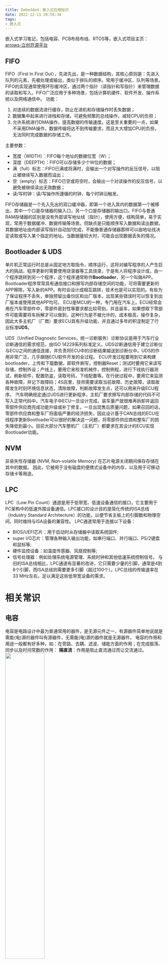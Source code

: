 ```yaml
---
title: Embedded：嵌入式应用知识
date: 2022-12-11 20:54:34
tags:
- 嵌入式
---
```

嵌入式学习笔记，包括电容、PCB布局布线、RTOS等，嵌入式项目主页：[arrows-立创开源平台](https://oshwhub.com/arrows)
<!--more-->
## FIFO
FIFO（First In First Out），先进先出，是一种数据结构，其核心原则是：先进入队列的元素，先被处理或输出，类似于排队的顺序。常用于缓冲区、队列等场景。FIFO的实现通常使用环形缓冲区，通过两个指针（读指针和写指针）来管理数据的读取和写入。FIFO广泛应用于多种场景，包括计算机硬件、软件开发、操作系统以及网络通信中。
功能：
1. 对连续的数据流进行缓存，防止在进机和存储操作时丢失数据；
2. 数据集中起来进行进栈和存储，可避免频繁的总线操作，减轻CPU的负担；
3. 允许系统进行DMA操作，提高数据的传输速度。这是至关重要的一点，如果不采用DMA操作，数据传输将达不到传输要求，而且大大增加CPU的负担，无法同时完成数据的存储工作。

主要参数：
+ 宽度（WIDTH）：FIFO每个地址的数据位宽（W）；
+ 深度（DEEPTH）：FIFO可以存储多少个W位的数据；
+ 满（full）标志：FIFO已满或将满时，会输出一个对写操作的反压信号，以阻止被继续写入数据而溢出；
+ 空（empty）标志：FIFO已空或将空时，会输出一个对读操作的反压信号，以避免被继续读出无效数据；
+ 读/写时钟：读/写操作所遵循的时钟，每个时钟沿触发。

FIFO存储器是一个先入先出的双口缓冲器，即第一个进入其内的数据第一个被移出，其中一个口是存储器的输入口，另一个口是存储器的输出口。FIFO与普通RAM存储器的区别是没有外部读写地址线（指针），使用方便，结构简单，易于实现，常用于数据缓冲、数据传输等场景。但缺点是只能顺序写入数据和读出数据，其数据地址由内部读写指针自动加1完成，不能像普通存储器那样可以由地址线决定读取或写入某个指定的地址。当数据量较大时，可能会出现数据丢失的情况。





## Bootloader & UDS
单片机正常运行时总是从固定地方取指令，顺序运行，这将对编写程序的人产生巨大的挑战，程序更新时需要使用烧录器等工具烧录，于是有人将程序设计成，由一个程序跳转到另一个程序，这个程序通常称作**Bootloader**，另一个叫做APP。
Bootloader程序常常具有通信接口和擦写内部存储空间的功能，可将需要更新的APP擦除，写入新的APP。有时会设计成相互跳转，技术也是可以实现的。有些为了保证程序不丢失，单独预留出备份区和出厂版本，出现某些错误时可以恢复到出厂版本或使用其他APP均可。
ECU是MCU的一种，专门用在汽车上。ECU经常会用在汽车零部件中，零部件密封性等要求都比较苛刻，并且装车，如果想取下零部件可能需要将车拆解才可以做到，这种行为是不被允许的，成本极高，操作复杂，因此大多主机厂（厂商）要求ECU具有升级功能，并且通过多年的积淀制定了行业标准**UDS**。

UDS（Unified Diagnostic Services，统一诊断服务）诊断协议是用于汽车行业诊断通信的需求规范，由ISO 14229系列标准定义。UDS诊断通信用于建立诊断仪与ECU之间的通信连接，并负责将ECU中的诊断结果输送到诊断仪中。UDS的作用非常广泛，几乎跟随ECU软件开发的全过程。
ECU开发过程要用到它来构建bootloader，上传和下载数据，即软件刷写，控制器Reset；测试时要用它来读写存储，控制外设；产线上，要用它来校准机械件，控制例程，进行下线执行器测试，刷新软件，配置防盗，读取号码，下线配置等。在行驶过程中，要用它来监测各种故障，并记下故障码；4S店里，技师需要读取当前故障、历史故障，读取故障发生时刻环境信息状态，清除故障，判断故障发生点，还可以用来升级ECU程序。
汽车明确规定通过UDS进行更新程序，主机厂要求擦写内部存储的代码不可写入正常代码中。汽车电子中ECU一旦设计完成，装车量产就很难再拆卸并返回零部件供应商完成功能升级或补丁修复。一旦出现售后质量问题，如果召回的话，零部件供应商和整车厂将面临严重的经济损失，因此设计基于CAN总线的ECU在线程序更新Bootloader可以很好的解决这一问题，将零部件供应商和整车厂的损失降低到最小。目前大部分汽车整机厂（主机厂）都要求在其设计的ECU实现Bootloader功能。

## NVM
非易失性存储器 (NVM, Non-volatile Memory) 在芯片电源关闭期间保存存储在其中的数据。 因此，它被用于没有磁盘的便携式设备中的内存，以及用于可移动存储卡等用途。

## LPC
LPC（Low Pin Count）通道是用于低带宽、低速设备通信的接口，它主要用于PC架构中的低速外围设备通信。LPC接口的设计目的是简化传统的ISA总线（Industry Standard Architecture）的功能，以便节省主板上的引脚数和物理空间，同时维持与ISA设备的兼容性。
LPC通道常用于连接以下设备：
+ BIOS/UEFI芯片：用于启动时从存储器中读取系统固件;
+ super I/O芯片：管理各种输入输出功能，如串行端口、并行端口、PS/2键盘和鼠标等;
+ 硬件监控设备：如温度传感器、风扇控制等;
+ 信号处理器：例如处理系统电源管理、系统时钟和其他低速系统控制信号。
与旧的ISA总线相比，LPC通道有显著的改进，它只需要少量的引脚，通常是4到8个引脚，而ISA总线则需要更多引脚（超过100个）。LPC总线的传输速率在33 MHz左右，足以满足这些低带宽设备的需求。

# 相关常识
## 电容
电容是电路设计中最为普通常用的器件，是无源元件之一，有源器件简单地说就是需能(电)源的器件叫有源器件，无需能(电)源的器件就是无源器件。
电容的作用和用途一般都有好多种，如：在旁路、去耦、滤波、储能方面的作用；在完成振荡、同步以及时间常数的作用：
**隔直流**：作用是阻止直流通过而让交流通过。 
<img src="https://raw.gitmirror.com/Arrowes/Blog/main/images/Embedded23.png" width = "50%" />

**旁路（去耦）**：为交流电路中某些并联的元件提供低阻抗通路。
<img alt="图 24" src="https://raw.gitmirror.com/Arrowes/Blog/main/images/Embedded24.png" width = "50%"/>  

**旁路电容**：旁路电容，又称为退耦电容，是为某个器件提供能量的储能器件。
它利用了电容的频率阻抗特性，理想电容的频率特性随频率的升高，阻抗降低，就像一个水塘，它能使输出电压输出均匀，降低负载电压波动。
旁路电容要尽量靠近负载器件的供电电源管脚和地管脚，这是阻抗要求。
在画PCB时候特别要注意，只有靠近某个元器件时候才能抑制电压或其他输信号因过大而导致的地电位抬高和噪声。
说白了就是把直流电源中的交流分量，通过电容耦合到电源地中，起到了净化直流电源的作用。如图为旁路电容，画图时候要尽量靠近IC1。
 <img alt="图 25" src="https://raw.gitmirror.com/Arrowes/Blog/main/images/Embedded25.png" width = "50%"/>  

**去耦电容**：去耦电容，是把输出信号的干扰作为滤除对象，去耦电容相当于电池，利用其充放电，使得放大后的信号不会因电流的突变而受干扰。
它的容量根据信号的频率、抑制波纹程度而定，去耦电容就是起到一个“电池”的作用，满足驱动电路电流的变化，避免相互间的耦合干扰。
**旁路电容实际也是去耦合的**，只是旁路电容一般是指高频旁路，也就是给高频的开关噪声提高一条低阻抗泄防途径。
高频旁路电容一般比较小，根据谐振频率一般取 0.1μF、0.01μF 等。
而去耦合电容的容量一般较大，可能是 10μF 或者更大，依据电路中分布参数、以及驱动电流的变化大小来确定。上图C3为去耦电容
**区别**：旁路是把输入信号中的干扰作为滤除对象，而去耦是把输出信号的干扰作为滤除对象，防止干扰信号返回电源。
**耦合**：作为两个电路之间的连接，允许交流信号通过并传输到下一级电路 。
<img alt="图 26" src="https://raw.gitmirror.com/Arrowes/Blog/main/images/Embedded26.png" width = "50%"/>  

用电容做耦合的元件，是为了将前级信号传递到后一级，并且隔断前一级的直流对后一级的影响，使电路调试简单，性能稳定。
如果不加电容交流信号放大不会改变，只是各级工作点需重新设计，由于前后级影响，调试工作点非常困难，在多级时几乎无法实现。
**滤波**：这个对电路而言很重要，CPU背后的电容基本都是这个作用。
即频率f越大，电容的阻抗Z越小。当低频时，电容C由于阻抗Z比较大，有用信号可以顺利通过；当高频时，电容C由于阻抗Z已经很小了，相当于把高频噪声短路到GND上去了。
<img alt="图 27" src="https://raw.gitmirror.com/Arrowes/Blog/main/images/Embedded27.png" width = "50%"/>  <img alt="图 39" src="https://raw.gitmirror.com/Arrowes/Blog/main/images/Embedded28.png" width = "50%"/>  

**滤波作用**：理想电容，电容越大，阻抗越小，通过的频率也越高。
电解电容一般都是超过 1uF ，其中的电感成份很大，因此频率高后反而阻抗会大。
我们经常看见有时会看到有一个电容量较大电解电容并联了一个小电容，其实大的电容通低频，小电容通高频，这样才能充分滤除高低频。
电容频率越高时候则衰减越大，电容像一个水塘，几滴水不足以引起它的很大变化，也就是说电压波动不是你很大时候电压可以缓冲，如图C2：
 <img alt="图 29" src="https://raw.gitmirror.com/Arrowes/Blog/main/images/Embedded29.png" width = "50%"/>  

**温度补偿**：针对其它元件对温度的适应性不够带来的影响，而进行补偿，改善电路的稳定性。
  <img alt="图 30" src="https://raw.gitmirror.com/Arrowes/Blog/main/images/Embedded30.png" />  

**分析**：由于定时电容的容量决定了行振荡器的振荡频率，所以要求定时电容的容量非常稳定，不随环境湿度变化而变化，这样才能使行振荡器的振荡频率稳定。
因此采用正、负温度系数的电容释联，进行温度互补。
当工作温度升高时，Cl的容量在增大，而C2的容量在减小，两只电容并联后的总容量为两只电容容量之和，由于一个容量在增大而另一个在减小，所以总容量基本不变。
同理，在温度降低时，一个电容的容量在减小而另一个在增大，总的容量基本不变，稳定了振荡频率，实现温度补偿目的。
**计时**：电容器与电阻器配合使用，确定电路的时间常数。
 <img alt="图 31" src="https://raw.gitmirror.com/Arrowes/Blog/main/images/Embedded31.png" />  

输入信号由低向高跳变时，经过缓冲1后输入RC电路。
电容充电的特性使B点的信号并不会跟随输入信号立即跳变，而是有一个逐渐变大的过程。
当变大到一定程度时，缓冲2翻转，在输出端得到了一个延迟的由低向高的跳变。
**时间常数**：以常见的 RC 串联构成积分电路为例，当输入信号电压加在输入端时，电容上的电压逐渐上升。
而其充电电流则随着电压的上升而减小，电阻R和电容C串联接入输入信号VI，由电容C输出信号V0，当RC (τ)数值与输入方波宽度tW之间满足：τ》》tW，这种电路称为积分电路。
**调谐**：对与频率相关的电路进行系统调谐，比如手机、收音机、电视机。
<img alt="图 32" src="https://raw.gitmirror.com/Arrowes/Blog/main/images/Embedded32.png" width = "50%"/>  

因为lc调谐的振荡电路的谐振频率是lc的函数，我们发现振荡电路的最大与最小谐振频率之比随着电容比的平方根变化。
此处电容比是指反偏电压最小时的电容与反偏电压最大时的电容之比。
因而，电路的调谐特征曲线（偏压一谐振频率）基本上是一条抛物线。
**整流**：在预定的时间开或者关半闭导体开关元件。
<img alt="图 44" src="https://raw.gitmirror.com/Arrowes/Blog/main/images/Embedded33.png" width = "70%"/>  

**储能**：储存电能，用于必须要的时候释放。
例如相机闪光灯，加热设备等等．（如今某些电容的储能水平己经接近锂电池的水准，一个电容储存的电能可以供一个手机使用一天。
一般地，电解电容都会有储能的作用，对于专门的储能作用的电容，电容储能的机理为双电层电容以及法拉第电容。
其主要形式为超级电容储能，其中超级电容器是利用双电层原理的电容器。
当外加电压加到超级电容器的两个极板上时，与普通电容器一样，极板的正电极存储正电荷，负极板存储负电荷。
在超级电容器的两极板上电荷产生的电场作用下，在电解液与电极间的界面上形成相反的电荷，以平衡电解液的内电场。
这种正电荷与负电荷在两个不同相之间的接触面上，以正负电荷之间极短间隙排列在相反的位置上，这个电荷分布层叫做双电层，因此电容量非常大。


# PCB布局布线

[立创EDA PCB设计笔记](https://blog.csdn.net/qq_36347513/article/details/121873555)

## 布局
元器件布局的10条规则：

1. 遵照**先大后小，先难后易**的布置原则，即重要的单元电路、核心元器件应当优先布局。
2. 布局中应参考原理框图，根据单板的主信号流向规律安排主要元器件。
3. 元器件的排列要便于调试和维修，亦即小元件周围不能放置大元件、需调试的元器件周围要有足够的空间。 
4. 相同结构电路部分，尽可能采用“对称式”标准布局。
5. 按照均匀分布、重心平衡、版面美观的标准优化布局。 
6. 同类型插装元器件在X或Y方向上应朝一个方向放置。同一种类型的有极性分立元件也要力争在X或Y方向上保持一致，便于生产和检验。 
7. 发热元件一般应均匀分布，以利于单板和整机的散热，除温度检测元件以外的温度敏感器件应远离发热量大的元器件。 
8. 布局应尽量满足以下要求：总的连线尽可能短，关键信号线最短；高电压、大电流信号与小电流，低电压的弱信号完全分开；模拟信号与数字信号分开；高频信号与低频信号分开；高频元器件的间隔要充分。
9. 去耦电容的布局要尽量靠近IC的电源管脚，并使之与电源和地之间形成的回路最短。 
10. 元件布局时，应适当考虑使用同一种电源的器件尽量放在一起, 以便于将来的电源分隔。 
## 布线
### （1）布线优先次序
关键信号线优先：模拟小信号、高速信号、时钟信号和同步信号等关键信号优先布线 
密度优先原则：从单板上连接关系最复杂的器件优先布线。从单板上连线 最密集的区域开始布线 
注意点：
> a. 尽量为时钟信号、高频信号、敏感信号等关键信号提供专门的布线层，并保证其最小的回路面积。必要时应采取手工优先布线、屏蔽和加大安全间距等方法。保证信号质量。 
b. 电源层和地层之间的EMC环境较差，应避免布置对干扰敏感的信号。
c. 有阻抗控制要求的网络应尽量按线长线宽要求布线。 

### （2）四种具体走线方式
#### 1. 时钟的布线：
时钟线是对EMC 影响最大的因素之一。在时钟线上应少打过孔，尽量避免和其它信号线并行走线，且应远离一般信号线，避免对信号线的干扰。同时应避开板上的电源部分，以防止电源和时钟互相干扰。
如果板上有专门的时钟发生芯片，其下方不可走线，应在其下方铺铜，必要时还可以对其专门割地。对于很多芯片都有参考的晶体振荡器，这些晶振下方也不应走线，要铺铜隔离。
<img alt="图 45" src="https://raw.gitmirror.com/Arrowes/Blog/main/images/Embedded1.png" width = "80%"/>  

#### 2. 直角走线:
直角走线一般是PCB布线中要求尽量避免的情况，也几乎成为衡量布线好坏的标准之一，那么直角走线究竟会对信号传输产生多大的影响呢？从原理上说，直角走线会使传输线的线宽发生变化，造成阻抗的不连续。其实不光是直角走线，顿角，锐角走线都可能会造成阻抗变化的情况。

直角走线的对信号的影响就是主要体现在三个方面：
> 一是拐角可以等效为传输线上的容性负载，减缓上升时间；
二是阻抗不连续会造成信号的反射；
三是直角尖端产生的EMI。

#### 3. 差分走线:
参看：Altium Designer -- 差分布线和阻抗匹配
**差分信号**（Differential Signal）在高速电路设计中的应用越来越广泛，电路中最关键的信号往往都要采用差分结构设计.定义:通俗地说，就是驱动端发送两个等值、反相的信号，接收端通过比较这两个电压的差值来判断逻辑状态“0”还是“1”。而承载差分信号的那一对走线就称为差分走线。
差分信号和普通的单端信号走线相比，最明显的优势体现在以下三个方面：
```
a.抗干扰能力强，因为两根差分走线之间的耦合很好，当外界存在噪声干扰时，几乎是同时被耦合到两条线上，而接收端关心的只是两信号的差值，所以外界的共模噪声可以被完全抵消。
b.能有效抑制EMI，同样的道理，由于两根信号的极性相反，他们对外辐射的电磁场可以相互抵消，耦合的越紧密，泄放到外界的电磁能量越少。
c.时序定位精确，由于差分信号的开关变化是位于两个信号的交点，而不像普通单端信号依靠高低两个阈值电压判断，因而受工艺，温度的影响小，能降低时序上的误差，同时也更适合于低幅度信号的电路。目前流行的LVDS（low voltage differential signaling）就是指这种小振幅差分信号技术。
```
对于PCB工程师来说，最关注的还是如何确保在实际走线中能完全发挥差分走线的这些优势。也许只要是接触过Layout的人都会了解差分走线的一般要求，那就是“等长、等距”。

等长是为了保证两个差分信号时刻保持相反极性，减少共模分量；等距则主要是为了保证两者差分阻抗一致，减少反射。“尽量靠近原则”有时候也是差分走线的要求之一。

#### 4. 蛇形线:
蛇形线是Layout中经常使用的一类走线方式。其主要目的就是为了调节延时，满足系统时序设计要求。
设计者首先要有这样的认识：
蛇形线会破坏信号质量，改变传输延时，布线时要尽量避免使用。但实际设计中，为了保证信号有足够的保持时间，或者减小同组信号之间的时间偏移，往往不得不故意进行绕线。
注意点:
成对出现的差分信号线，一般平行走线，尽量少打过孔，必须打孔时，应两线一同打孔，以做到阻抗匹配。
相同属性的一组总线，应尽量并排走线，做到尽量等长。从贴片焊盘引出的过孔尽量离焊盘远些。
<img alt="图 2" src="https://raw.gitmirror.com/Arrowes/Blog/main/images/Embedded2.png" width = "60%"/>  

### （3）布线常用规则
1. 走线的方向控制规则： 
即相邻层的走线方向成正交结构。避免将不同的信号线在相邻层走成同一方向，以减少不必要的层间串扰；
当由于板结构限制（如某些背板）难以避免出现该情况，特别是信号速率较高时，应考虑用地平面隔离各布线层，用地信号线隔离各信号线。 
<img alt="图 3" src="https://raw.gitmirror.com/Arrowes/Blog/main/images/Embedded3.png" width = "50%"/>  

2. 走线的开环检查规则：
一般不允许出现一端浮空的布线（Dangling Line), 主要是为了避免产生"天线效应"，减少不必要的干扰辐射和接受，否则可能带来不可预知的结果。   
<img alt="图 4" src="https://raw.gitmirror.com/Arrowes/Blog/main/images/Embedded4.png" width = "50%"/>  

3. 阻抗匹配检查规则： 
同一网络的布线宽度应保持一致，线宽的变化会造成线路特性阻抗的不均匀，当传输的速度较高时会产生反射，在设计中应该尽量避免这种情况。
在某些条件下，如接插件引出线，BGA封装的引出线类似的结构时，可能无法避免线宽的变化，应该尽量减少中间不一致部分的有效长度。
<img alt="图 5" src="https://raw.gitmirror.com/Arrowes/Blog/main/images/Embedded5.png" width = "50%"/>  

4. 走线长度控制规则： 
即短线规则，在设计时应该尽量让布线长度尽量短，以减少由于走线过长带来的干扰问题，特别是一些重要信号线，如时钟线，务必将其振荡器放在离器件很近的地方。对驱动多个器件的情况，应根据具体情况决定采用何种网络拓扑结构。 
<img alt="图 6" src="https://raw.gitmirror.com/Arrowes/Blog/main/images/Embedded6.png" width = "50%"/>  
 
5. 倒角规则： 
PCB设计中应避免产生锐角和直角， 产生不必要的辐射，同时工艺性能也不好。
 <img alt="图 7" src="https://raw.gitmirror.com/Arrowes/Blog/main/images/Embedded7.png" width = "50%"/>  

6. 器件去耦规则： 
A. 在印制版上增加必要的去耦电容，滤除电源上的干扰信号，使电源信号稳定。
在多层板中，对去耦电容的位置一般要求不太高，但对双层板，去耦电容的布局及电源的布线方式将直接影响到整个系统的稳定性，有时甚至关系到设计的成败。 
B. 在双层板设计中，一般应该使电流先经过滤波电容滤波再供器件使用。 
C. 在高速电路设计中，能否正确地使用去耦电容，关系到整个板的稳定性。 
<img alt="图 8" src="https://raw.gitmirror.com/Arrowes/Blog/main/images/Embedded8.png" width = "50%"/>  

7. 器件布局分区/分层规则： 
A. 主要是为了防止不同工作频率的模块之间的互相干扰，同时尽量缩短高频部分的布线长度。
B. 对混合电路，也有将模拟与数字电路分别布置在印制板的两面，分别使用不同的层布线，中间用地层隔离的方式。
<img alt="图 9" src="https://raw.gitmirror.com/Arrowes/Blog/main/images/Embedded9.png" width = "50%"/>  

8. 地线回路规则：
环路最小规则，即信号线与其回路构成的环面积要尽可能小，环面积越小，对外的辐射越少，接收外界的干扰也越小。 
<img alt="图 10" src="https://raw.gitmirror.com/Arrowes/Blog/main/images/Embedded10.png" width = "50%"/>  

9. 电源与地线层的完整性规则： 
对于导通孔密集的区域，要注意避免孔在电源和地层的挖空区域相互连接，形成对平面层的分割，从而破坏平面层的完整性，并进而导致信号线在地层的回路面积增大。
<img alt="图 11" src="https://raw.gitmirror.com/Arrowes/Blog/main/images/Embedded11.png" width = "50%"/>  

10. 3W规则：
为了减少线间串扰，应保证线间距足够大，当线中心间距不少于3倍线宽时，则可保持70%的电场不互相干扰，称为3W规则。如要达到98%的电场不互相干扰，可使用10W的间距。
 <img alt="图 12" src="https://raw.gitmirror.com/Arrowes/Blog/main/images/Embedded12.png" width = "50%"/>  

11. 屏蔽保护：
对应地线回路规则，实际上也是为了尽量减小信号的回路面积，多见于一些比较重要的信号，如时钟信号，同步信号；
对一些特别重要，频率特别高的信号，应该考虑采用铜轴电缆屏蔽结构设计，即将所布的线上下左右用地线隔离，而且还要考虑好如何有效的让屏蔽地与实际地平面有效结合。 
 <img alt="图 13" src="https://raw.gitmirror.com/Arrowes/Blog/main/images/Embedded13.png" width = "50%"/>  

12. 走线终结网络规则：
在高速数字电路中， 当PCB布线的延迟时间大于信号上升时间（或下降时间） 的1/4时，该布线即可以看成传输线，为了保证信号的输入和输出阻抗与传输线的阻抗正确匹配，可以采用多种形式的匹配方法， 所选择的匹配方法与网络的连接方式和布线的拓朴结构有关。
A. 对于点对点（一个输出对应一个输入） 连接， 可以选择始端串联匹配或终端并联匹配。前者结构简单，成本低，但延迟较大。后者匹配效果好，但结构复杂，成本较高。
B. 对于点对多点（一个输出对应多个输出） 连接， 当网络的拓朴结构为菊花链时，应选择终端并联匹配。
当网络为星型结构时，可以参考点对点结构。星形和菊花链为两种基本的拓扑结构, 其他结构可看成基本结构的变形, 可采取一些灵活措施进行匹配。
在实际操作中要兼顾成本、 功耗和性能等因素， 一般不追求完全匹配，只要将失配引起的反射等干扰限制在可接受的范围即可。
<img alt="图 14" src="https://raw.gitmirror.com/Arrowes/Blog/main/images/Embedded14.png" width = "50%"/>  

13. 走线闭环检查规则：
防止信号线在不同层间形成自环。在多层板设计中容易发生此类问题， 自环将引起辐射干扰。
<img alt="图 15" src="https://raw.gitmirror.com/Arrowes/Blog/main/images/Embedded15.png" width = "50%"/>  

14. 走线的分枝长度控制规则：
尽量控制分枝的长度，一般的要求是Tdelay<=Trise/20。
 <img alt="图 16" src="https://raw.gitmirror.com/Arrowes/Blog/main/images/Embedded16.png" width = "50%"/>  

15. 走线的谐振规则：
主要针对高频信号设计而言， 即布线长度不得与其波长成整数倍关系， 以免产生谐振现象。
<img alt="图 17" src="https://raw.gitmirror.com/Arrowes/Blog/main/images/Embedded17.png" width = "50%"/>  

16. 孤立铜区控制规则：
孤立铜区的出现， 将带来一些不可预知的问题， 因此将孤立铜区与别的信号相接， 有助于改善信号质量，通常是将孤立铜区接地或删除。
在实际的制作中， PCB厂家将一些板的空置部分增加了一些铜箔，这主要是为了方便印制板加工，同时对防止印制板翘曲也有一定的作用。
<img alt="图 18" src="https://raw.gitmirror.com/Arrowes/Blog/main/images/Embedded18.png" width = "50%"/>  

17. 重叠电源与地线层规则：
不同电源层在空间上要避免重叠。主要是为了减少不同电源之间的干扰， 特别是一些电压相差很大的电源之间， 电源平面的重叠问题一定要设法避免， 难以避免时可考虑中间隔地层。
<img alt="图 19" src="https://raw.gitmirror.com/Arrowes/Blog/main/images/Embedded19.png" width = "50%"/>  

18. 20H规则：
由于电源层与地层之间的电场是变化的， 在板的边缘会向外辐射电磁干扰。称为边沿效应。
解决的办法是将电源层内缩， 使得电场只在接地层的范围内传导。以一个H（电源和地之间的介质厚度）为单位，若内缩20H则可以将70%的电场限制在接地层边沿内；内缩100H则可以将98%的电场限制在内。 
<img alt="图 20" src="https://raw.gitmirror.com/Arrowes/Blog/main/images/Embedded20.png" width = "50%"/>  

### （4）其他
对于单双层板电源线应尽量粗而短。电源线和地线的宽度要求可以根据1mm的线宽最大对应1A 的电流来计算，电源和地构成的环路尽量小。
 <img alt="图 21" src="https://raw.gitmirror.com/Arrowes/Blog/main/images/Embedded21.png" width = "60%"/>  

为了防止电源线较长时，电源线上的耦合杂讯直接进入负载器件，应在进入每个器件之前，先对电源去耦。且为了防止它们彼此间的相互干扰，对每个负载的电源独立去耦，并做到先滤波再进入负载。
在布线中应保持接地良好。如下图。
<img alt="图 22" src="https://raw.gitmirror.com/Arrowes/Blog/main/images/Embedded22.png" width = "60%"/>  


# RTOS
应用程序是一个无限的循环，循环中调用相应的函数完成相应的操作,这部分可以看成后台行为。前台程序通过中断来处理事件；后台程序则掌管整个嵌入式系统软、硬件资源的分配、管理以及任务的调度，是一个系统管理调度程序。这就是通常所说的前后台系统。  
前后台系统的优点：  
1. 上手简单， 2. 资源消耗少。 

前后台系统的缺点：  
1. 实时性问题。例如在执行task2的时候，突然发生了按键事件，这个时候需要 轮流执行完task2到task10，如果task2到task10之间的耗时较多，那么就不能及时的显示刚按下去的按键值。当while中的任务越复杂的时候，实时性就越差。  
2. 编程难度较大。由于其实时性问题，导致了我们必须保证各个任务尽量的耗时少，这就大大增加了编程的难度。需要考虑处理延时delay问题和稳定性，如果在某个task里while卡死，那么整个系统就卡死了。所以对编写程序的要求较高。 

RTOS即实时操作系统（Real Time Operating System）。
实时操作系统是指当外界事件或数据产生时，能够接受并以足够快的速度予以处理，其处理的结果又能在规定的时间之内来控制生产过程或对处理系统做出快速响应，调度一切可利用的资源完成实时任务，并控制所有实时任务协调一致运行的操作系统。提供及时响应和高可靠性是其主要特点。

RTOS和前后台系统的最大区别就是支持多任务了。每个任务都是相互独立的。对于前后台系统来说，所有的任务都是能放在一个while大循环里轮流执行，而RTOS 则将每个任务分隔开来。可以在各自的while里运行。 各个任务同时进行，不必像前后台那样，需要等待前一个任务跑完才能执行。
当然，这并不是真正的并行执行。而是RTOS帮我们在适当的时候，非常快速的切换到另外一个任务，所以看起来就像在并行执行一样。实际上只是一个任务跑一点，cpu再切到另外一个任务执行一点。当然，如果多核的话，那就真的存在并行执行了。  

RTOS的优点：
1. 实时性较高，不必像前后台那样需要等待其他任务完成才能执行。  
2. 利于开发、开发周期短，难度降低。  
3. 系统稳定性好，当然需要一个好的RTOS。  

RTOS的缺点：  
1. 开销较大，系统需要占一定的资源。  
2. 上手难度相对较大 